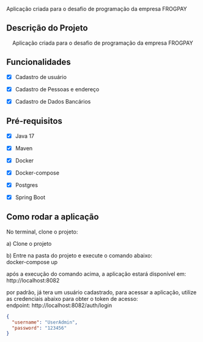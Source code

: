 Aplicação criada para o desafio de programação da empresa FROGPAY


## Descrição do Projeto
<p align="center">Aplicação criada para o desafio de programação da empresa FROGPAY</p>

## Funcionalidades
- [x] Cadastro de usuário
- [x] Cadastro de Pessoas e endereço
- [x] Cadastro de Dados Bancários


## Pré-requisitos
- [x] Java 17
- [x] Maven
- [x] Docker
- [x] Docker-compose
- [x] Postgres
- [x] Spring Boot


## Como rodar a aplicação
No terminal, clone o projeto:

a) Clone o projeto


b) Entre na pasta do projeto
 e execute o comando abaixo: <br>
docker-compose up

após a execução do comando acima, a aplicação estará disponível em: http://localhost:8082

por padrão, já tera um usuário cadastrado, para acessar a aplicação, utilize as credenciais abaixo para obter o token de acesso:<br>
endpoint: http://localhost:8082/auth/login
```json
{
  "username": "UserAdmin",
  "password": "123456"
}
```


